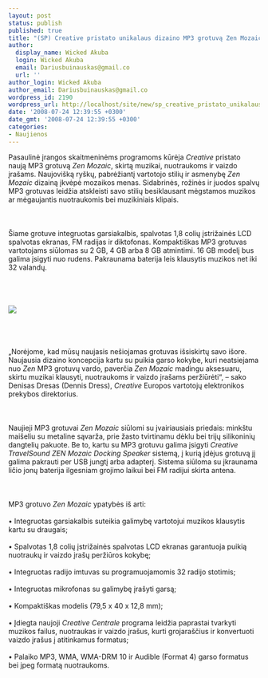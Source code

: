 ```yaml
---
layout: post
status: publish
published: true
title: "(SP) Creative pristato unikalaus dizaino MP3 grotuvą Zen Mozaic"
author:
  display_name: Wicked Akuba
  login: Wicked Akuba
  email: Dariusbuinauskas@gmail.co
  url: ''
author_login: Wicked Akuba
author_email: Dariusbuinauskas@gmail.co
wordpress_id: 2190
wordpress_url: http://localhost/site/new/sp_creative_pristato_unikalaus_dizaino_mp3_grotuva_zen_mozaic/
date: '2008-07-24 12:39:55 +0300'
date_gmt: '2008-07-24 12:39:55 +0300'
categories:
- Naujienos
---
```

<p>Pasaulinė įrangos skaitmeninėms programoms kūrėja <i>Creative</i> pristato naują MP3 grotuvą <i>Zen Mozaic</i>, skirtą muzikai, nuotraukoms ir vaizdo įrašams. Naujovišką ryškų, pabrėžiantį vartotojo stilių ir asmenybę <i>Zen Mozaic</i> dizainą įkvėpė mozaikos menas. Sidabrinės, rožinės ir juodos spalvų MP3 grotuvas leidžia atskleisti savo stilių besiklausant mėgstamos muzikos ar mėgaujantis nuotraukomis bei muzikiniais klipais.<br />
<br><br />
<br>Šiame grotuve integruotas garsiakalbis, spalvotas 1,8 colių įstrižainės LCD spalvotas ekranas, FM radijas ir diktofonas. Kompaktiškas MP3 grotuvas vartotojams siūlomas su 2 GB, 4 GB arba 8 GB atmintimi. 16 GB modelį bus galima įsigyti nuo rudens. Pakraunama baterija leis klausytis muzikos net iki 32 valandų.<br />
<br><br />
<br> <br><img src="http://www.technews.lt/upl/Failai/Creative_Mosaic.PNG"><br> <br />
<br><br />
<br>„Norėjome, kad mūsų naujasis nešiojamas grotuvas  išsiskirtų savo išore. Naujausia dizaino koncepcija kartu su puikia garso kokybe, kuri neatsiejama nuo <i>Zen</i> MP3 grotuvų vardo, paverčia <i>Zen Mozaic</i> madingu aksesuaru, skirtu  muzikai klausyti, nuotraukoms ir vaizdo įrašams peržiūrėti“, – sako Denisas Dresas (Dennis Dress), <i>Creative</i> Europos vartotojų elektronikos prekybos direktorius.<br />
<br><br />
<br>Naujieji MP3 grotuvai <i>Zen Mozaic</i> siūlomi su įvairiausiais priedais: minkštu maišeliu su metaline sąvarža, prie žasto tvirtinamu dėklu bei trijų silikoninių dangtelių pakuote. Be to, kartu su MP3 grotuvu galima įsigyti <i>Creative TravelSound ZEN Mozaic Docking Speaker</i> sistemą, į kurią įdėjus grotuvą jį galima pakrauti per USB jungtį arba adapterį. Sistema siūloma su įkraunama ličio jonų baterija ilgesniam grojimo laikui bei FM radijui skirta antena.<br />
<br><br />
<br>MP3 grotuvo <i>Zen Mozaic</i> ypatybės iš arti:<br />
<br>•	Integruotas garsiakalbis suteikia galimybę vartotojui muzikos klausytis kartu su draugais;<br />
<br>•	Spalvotas 1,8 colių įstrižainės spalvotas LCD ekranas garantuoja puikią nuotraukų ir vaizdo įrašų peržiūros kokybę;<br />
<br>•	Integruotas radijo imtuvas su programuojamomis 32 radijo stotimis;<br />
<br>•	Integruotas mikrofonas su galimybę įrašyti garsą;<br />
<br>•	Kompaktiškas modelis (79,5 x 40 x 12,8 mm);<br />
<br>•	Įdiegta naujoji <i>Creative Centrale</i> programa leidžia paprastai tvarkyti muzikos failus, nuotraukas ir vaizdo įrašus, kurti grojaraščius ir konvertuoti vaizdo įrašus į atitinkamus formatus;<br />
<br>•	Palaiko MP3, WMA, WMA-DRM 10 ir Audible (Format 4) garso formatus bei jpeg formatą nuotraukoms.<br />
<br><br />
<br><br />
<br></p>
